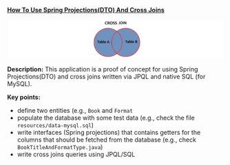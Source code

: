 **[How To Use Spring Projections(DTO) And Cross Joins](https://github.com/andreipall/Spring-Boot-JPA/tree/master/HibernateSpringBootDtoViaCrossJoins)**

![](https://github.com/andreipall/Spring-Boot-JPA/blob/master/HibernateSpringBootDtoViaCrossJoins/DTO%20via%20cross%20joins.png)

**Description:** This application is a proof of concept for using Spring Projections(DTO) and cross joins written via JPQL and native SQL (for MySQL).

**Key points:**
- define two entities (e.g., `Book` and `Format` 
- populate the database with some test data (e.g., check the file `resources/data-mysql.sql`)
- write interfaces (Spring projections) that contains getters for the columns that should be fetched from the database (e.g., check `BookTitleAndFormatType.java`)
- write cross joins queries using JPQL/SQL
